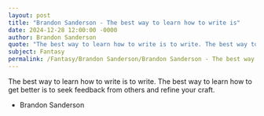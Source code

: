 ```yaml
---
layout: post
title: "Brandon Sanderson - The best way to learn how to write is"
date: 2024-12-28 12:00:00 -0000
author: Brandon Sanderson
quote: "The best way to learn how to write is to write. The best way to learn how to get better is to seek feedback from others and refine your craft."
subject: Fantasy
permalink: /Fantasy/Brandon Sanderson/Brandon Sanderson - The best way to learn how to write is
---
```


The best way to learn how to write is to write. The best way to learn how to get better is to seek feedback from others and refine your craft.

- Brandon Sanderson
